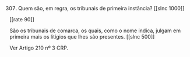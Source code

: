 307. Quem são, em regra, os tribunais de primeira instância?
[[slnc 1000]]

[[rate 90]]

São os tribunais de comarca, os quais, como o nome indica, julgam em primeira mais os litígios que lhes são presentes.
[[slnc 500]]

Ver Artigo 210 nº 3 CRP.
